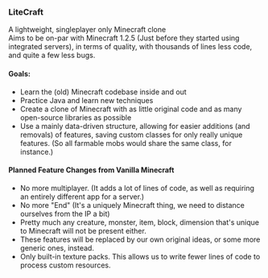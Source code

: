 ### LiteCraft
A lightweight, singleplayer only Minecraft clone <br />
Aims to be on-par with Minecraft 1.2.5 (Just before they started using integrated servers), in terms of quality, with thousands of lines less code, and quite a few less bugs. <br />

#### Goals:
 - Learn the (old) Minecraft codebase inside and out
 - Practice Java and learn new techniques
 - Create a clone of Minecraft with as little original code and as many open-source 
   libraries as possible
 - Use a mainly data-driven structure, allowing for easier additions (and removals) of features, saving custom classes for only really unique features. (So all farmable mobs would share the same class, for instance.)

#### Planned Feature Changes from Vanilla Minecraft
 - No more multiplayer. (It adds a lot of lines of code, as well as requiring an entirely 
   different app for a server.)
 - No more "End" (It's a uniquely Minecraft thing, we need to distance ourselves from 
   the IP a bit)
 - Pretty much any creature, monster, item, block, dimension that's unique to Minecraft will not 
   be present either.
 - These features will be replaced by our own original ideas, or some more generic ones, instead.
 - Only built-in texture packs. This allows us to write fewer lines of code to process custom resources.